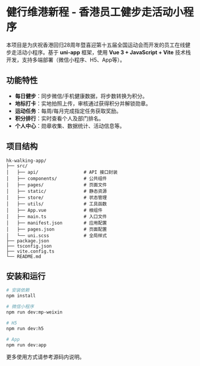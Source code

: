 # 健行维港新程 - 香港员工健步走活动小程序

本项目是为庆祝香港回归28周年暨喜迎第十五届全国运动会而开发的员工在线健步走活动小程序。基于 **uni-app** 框架，使用 **Vue 3 + JavaScript + Vite** 技术栈开发，支持多端部署（微信小程序、H5、App等）。

## 功能特性
- **每日健步**：同步微信/手机健康数据，将步数转换为积分。
- **地标打卡**：实地拍照上传，审核通过获得积分并解锁勋章。
- **运动任务**：每周/每月完成指定任务获取奖励。
- **积分排行**：实时查看个人及部门排名。
- **个人中心**：勋章收集、数据统计、活动信息等。

## 项目结构

```text
hk-walking-app/
├── src/
│   ├── api/                 # API 接口封装
│   ├── components/          # 公共组件
│   ├── pages/               # 页面文件
│   ├── static/              # 静态资源
│   ├── store/               # 状态管理
│   ├── utils/               # 工具函数
│   ├── App.vue              # 根组件
│   ├── main.ts              # 入口文件
│   ├── manifest.json        # 应用配置
│   ├── pages.json           # 页面配置
│   └── uni.scss             # 全局样式
├── package.json
├── tsconfig.json
├── vite.config.ts
└── README.md
```

## 安装和运行

```bash
# 安装依赖
npm install

# 微信小程序
npm run dev:mp-weixin

# H5
npm run dev:h5

# App
npm run dev:app
```

更多使用方式请参考源码内说明。
